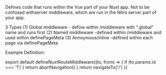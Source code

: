 Defines code that runs within the Vue part of your Nuxt app. Not to be confused withserver middleware, which are run in the Nitro server part of your app.

3 Types
    (1) Global middleware - define within /middleware with ".global" name and runs first
    (2) Named middleware -defined within /middleware and used within definePageMeta
    (3) Annoymous/inline -defined within each page via definePageMeta
    
Example Definition:

export default defineNuxtRouteMiddleware((to, from) => {
  if (to.params.id === '1') {
    return abortNavigation()
  }
  return navigateTo('/')
})
